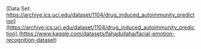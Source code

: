 [Data Set: [https://archive.ics.uci.edu/dataset/1104/drug_induced_autoimmunity_prediction](https://archive.ics.uci.edu/dataset/1104/drug_induced_autoimmunity_prediction)
](https://www.kaggle.com/datasets/nexdatafrank/multi-race-and-multi-pose-face-images-dataset)
(https://www.kaggle.com/datasets/fahadullaha/facial-emotion-recognition-dataset)
